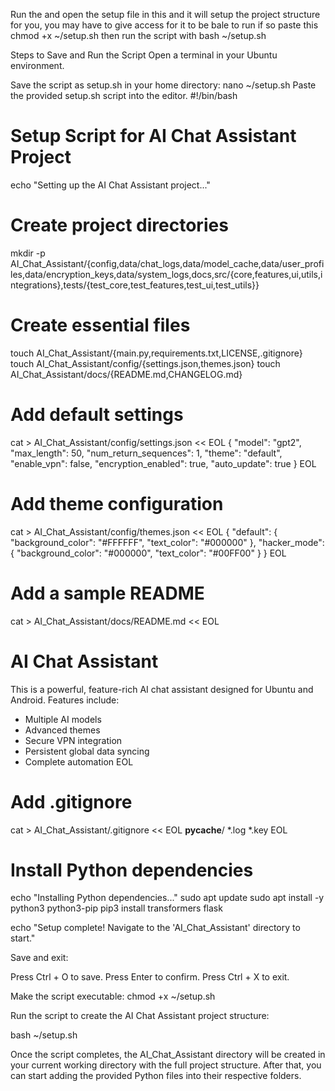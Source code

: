 Run the and open the setup file in this and it will setup the project structure for you, you may have to give access for it to be bale to run if so paste this 
chmod +x ~/setup.sh
then run the script with 
bash ~/setup.sh


Steps to Save and Run the Script
Open a terminal in your Ubuntu environment.

Save the script as setup.sh in your home directory:
nano ~/setup.sh
Paste the provided setup.sh script into the editor.
#!/bin/bash

# Setup Script for AI Chat Assistant Project
echo "Setting up the AI Chat Assistant project..."

# Create project directories
mkdir -p AI_Chat_Assistant/{config,data/chat_logs,data/model_cache,data/user_profiles,data/encryption_keys,data/system_logs,docs,src/{core,features,ui,utils,integrations},tests/{test_core,test_features,test_ui,test_utils}}

# Create essential files
touch AI_Chat_Assistant/{main.py,requirements.txt,LICENSE,.gitignore}
touch AI_Chat_Assistant/config/{settings.json,themes.json}
touch AI_Chat_Assistant/docs/{README.md,CHANGELOG.md}

# Add default settings
cat > AI_Chat_Assistant/config/settings.json << EOL
{
    "model": "gpt2",
    "max_length": 50,
    "num_return_sequences": 1,
    "theme": "default",
    "enable_vpn": false,
    "encryption_enabled": true,
    "auto_update": true
}
EOL

# Add theme configuration
cat > AI_Chat_Assistant/config/themes.json << EOL
{
    "default": {
        "background_color": "#FFFFFF",
        "text_color": "#000000"
    },
    "hacker_mode": {
        "background_color": "#000000",
        "text_color": "#00FF00"
    }
}
EOL

# Add a sample README
cat > AI_Chat_Assistant/docs/README.md << EOL
# AI Chat Assistant
This is a powerful, feature-rich AI chat assistant designed for Ubuntu and Android. Features include:
- Multiple AI models
- Advanced themes
- Secure VPN integration
- Persistent global data syncing
- Complete automation
EOL

# Add .gitignore
cat > AI_Chat_Assistant/.gitignore << EOL
__pycache__/
*.log
*.key
EOL

# Install Python dependencies
echo "Installing Python dependencies..."
sudo apt update
sudo apt install -y python3 python3-pip
pip3 install transformers flask

echo "Setup complete! Navigate to the 'AI_Chat_Assistant' directory to start."

Save and exit:

Press Ctrl + O to save.
Press Enter to confirm.
Press Ctrl + X to exit.

Make the script executable:
chmod +x ~/setup.sh

Run the script to create the AI Chat Assistant project structure:


bash ~/setup.sh

Once the script completes, the AI_Chat_Assistant directory will be created in your current working directory with the full project structure. After that, you can start adding the provided Python files into their respective folders.
